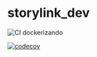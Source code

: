 # storylink_dev
![CI dockerizando](https://github.com/Martinnqn/storylink_dev/workflows/CI/badge.svg?branch=dockerizando)

[![codecov](https://codecov.io/gh/Martinnqn/storylink_dev/branch/dockerizando/graph/badge.svg)](https://codecov.io/gh/Martinnqn/storylink_dev)